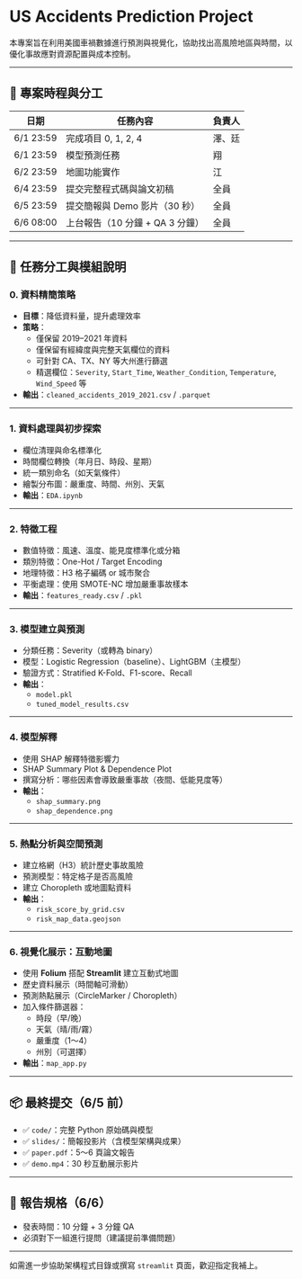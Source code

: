 # US Accidents Prediction Project

本專案旨在利用美國車禍數據進行預測與視覺化，協助找出高風險地區與時間，以優化事故應對資源配置與成本控制。

---

## 📅 專案時程與分工

| 日期        | 任務內容                        | 負責人 |
|-------------|-------------------------------|--------|
| 6/1 23:59   | 完成項目 0, 1, 2, 4            | 澤、廷 |
| 6/1 23:59   | 模型預測任務                   | 翔     |
| 6/2 23:59   | 地圖功能實作                   | 江     |
| 6/4 23:59   | 提交完整程式碼與論文初稿       | 全員   |
| 6/5 23:59   | 提交簡報與 Demo 影片（30 秒） | 全員   |
| 6/6 08:00   | 上台報告（10 分鐘 + QA 3 分鐘）| 全員   |

---

## 📌 任務分工與模組說明

### 0. 資料精簡策略
- **目標**：降低資料量，提升處理效率
- **策略**：
  - 僅保留 2019–2021 年資料
  - 僅保留有經緯度與完整天氣欄位的資料
  - 可針對 CA、TX、NY 等大州進行篩選
  - 精選欄位：`Severity`, `Start_Time`, `Weather_Condition`, `Temperature`, `Wind_Speed` 等
- **輸出**：`cleaned_accidents_2019_2021.csv` / `.parquet`

---

### 1. 資料處理與初步探索
- 欄位清理與命名標準化
- 時間欄位轉換（年月日、時段、星期）
- 統一類別命名（如天氣條件）
- 繪製分布圖：嚴重度、時間、州別、天氣
- **輸出**：`EDA.ipynb`

---

### 2. 特徵工程
- 數值特徵：風速、溫度、能見度標準化或分箱
- 類別特徵：One-Hot / Target Encoding
- 地理特徵：H3 格子編碼 or 城市聚合
- 平衡處理：使用 SMOTE-NC 增加嚴重事故樣本
- **輸出**：`features_ready.csv` / `.pkl`

---

### 3. 模型建立與預測
- 分類任務：Severity（或轉為 binary）
- 模型：Logistic Regression（baseline）、LightGBM（主模型）
- 驗證方式：Stratified K-Fold、F1-score、Recall
- **輸出**：
  - `model.pkl`
  - `tuned_model_results.csv`

---

### 4. 模型解釋
- 使用 SHAP 解釋特徵影響力
- SHAP Summary Plot & Dependence Plot
- 撰寫分析：哪些因素會導致嚴重事故（夜間、低能見度等）
- **輸出**：
  - `shap_summary.png`
  - `shap_dependence.png`

---

### 5. 熱點分析與空間預測
- 建立格網（H3）統計歷史事故風險
- 預測模型：特定格子是否高風險
- 建立 Choropleth 或地圖點資料
- **輸出**：
  - `risk_score_by_grid.csv`
  - `risk_map_data.geojson`

---

### 6. 視覺化展示：互動地圖
- 使用 **Folium** 搭配 **Streamlit** 建立互動式地圖
- 歷史資料展示（時間軸可滑動）
- 預測熱點展示（CircleMarker / Choropleth）
- 加入條件篩選器：
  - 時段（早/晚）
  - 天氣（晴/雨/霧）
  - 嚴重度（1～4）
  - 州別（可選擇）
- **輸出**：`map_app.py`

---

## 📦 最終提交（6/5 前）
- ✅ `code/`：完整 Python 原始碼與模型
- ✅ `slides/`：簡報投影片（含模型架構與成果）
- ✅ `paper.pdf`：5～6 頁論文報告
- ✅ `demo.mp4`：30 秒互動展示影片

---

## 🎤 報告規格（6/6）
- 發表時間：10 分鐘 + 3 分鐘 QA
- 必須對下一組進行提問（建議提前準備問題）

---

如需進一步協助架構程式目錄或撰寫 `streamlit` 頁面，歡迎指定我補上。

